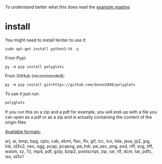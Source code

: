 To understand better what this does read the [example readme](https://github.com/donno2048/polyglots/tree/main/examples)

# install

You might need to install tkinter to use it:

`sudo apt-get install python3-tk -y`

From Pypi:

`py -m pip install polyglots`

From GitHub (recommended):

`py -m pip install git+https://github.com/donno2048/polyglots`

To use it just run:
```py
polyglots
```

If you run this on a zip and a pdf for example, you will end-up with a file you can open as a pdf or as a zip and is actually containing the content of the origin files

[Available formats:](https://github.com/donno2048/polyglots/blob/main/polyglots/__main__.py#L542)

arj, ar, bmp, bpg, cpio, cab, ebml, flac, flv, gif, icc, ico, ilda, java, jp2, jpg, lnk, id3v2, nes, ogg, pcap, pcapng, pe_hdr, pe_sec, png, psd, riff, svg, tiff, wasm, xz, 7z, mp4, pdf, gzip, bzip2, postscript, zip, rar, rtf, dcm, tar, pdfc, iso, id3v1
